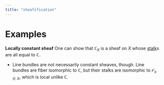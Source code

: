 ```yaml
---
title: "sheafification"
---
```


# Examples
**Locally constant sheaf**
One can show that $\mathbb{C}_X$ is a sheaf on $X$ whose [stalk](<>)s are all equal to $\mathbb{C}$. 
- Line bundles are not necessarily constant sheaves, though. Line bundles are fiber isomorphic to $\mathbb{C}$, but their stalks are isomorphic to $\mathcal{O}_{x\in X}$, which is local unlike $\mathbb{C}$.